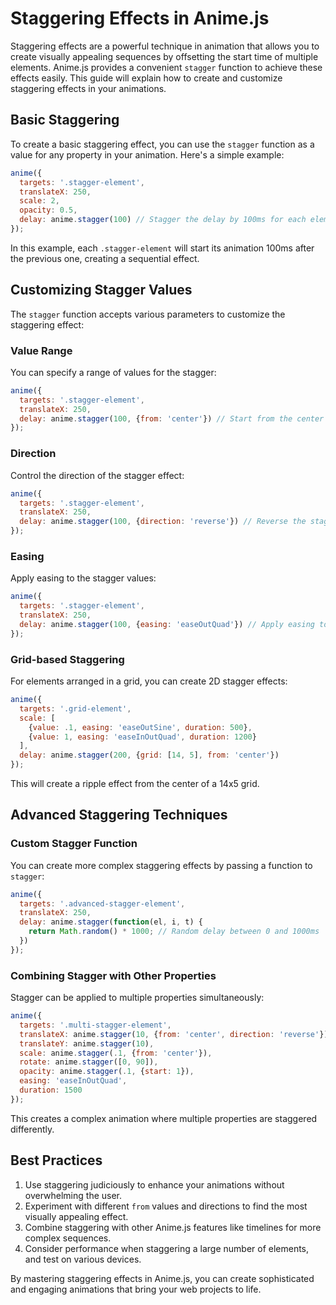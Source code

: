 # Staggering Effects in Anime.js

Staggering effects are a powerful technique in animation that allows you to create visually appealing sequences by offsetting the start time of multiple elements. Anime.js provides a convenient `stagger` function to achieve these effects easily. This guide will explain how to create and customize staggering effects in your animations.

## Basic Staggering

To create a basic staggering effect, you can use the `stagger` function as a value for any property in your animation. Here's a simple example:

```javascript
anime({
  targets: '.stagger-element',
  translateX: 250,
  scale: 2,
  opacity: 0.5,
  delay: anime.stagger(100) // Stagger the delay by 100ms for each element
});
```

In this example, each `.stagger-element` will start its animation 100ms after the previous one, creating a sequential effect.

## Customizing Stagger Values

The `stagger` function accepts various parameters to customize the staggering effect:

### Value Range

You can specify a range of values for the stagger:

```javascript
anime({
  targets: '.stagger-element',
  translateX: 250,
  delay: anime.stagger(100, {from: 'center'}) // Start from the center element
});
```

### Direction

Control the direction of the stagger effect:

```javascript
anime({
  targets: '.stagger-element',
  translateX: 250,
  delay: anime.stagger(100, {direction: 'reverse'}) // Reverse the stagger order
});
```

### Easing

Apply easing to the stagger values:

```javascript
anime({
  targets: '.stagger-element',
  translateX: 250,
  delay: anime.stagger(100, {easing: 'easeOutQuad'}) // Apply easing to the stagger
});
```

### Grid-based Staggering

For elements arranged in a grid, you can create 2D stagger effects:

```javascript
anime({
  targets: '.grid-element',
  scale: [
    {value: .1, easing: 'easeOutSine', duration: 500},
    {value: 1, easing: 'easeInOutQuad', duration: 1200}
  ],
  delay: anime.stagger(200, {grid: [14, 5], from: 'center'})
});
```

This will create a ripple effect from the center of a 14x5 grid.

## Advanced Staggering Techniques

### Custom Stagger Function

You can create more complex staggering effects by passing a function to `stagger`:

```javascript
anime({
  targets: '.advanced-stagger-element',
  translateX: 250,
  delay: anime.stagger(function(el, i, t) {
    return Math.random() * 1000; // Random delay between 0 and 1000ms
  })
});
```

### Combining Stagger with Other Properties

Stagger can be applied to multiple properties simultaneously:

```javascript
anime({
  targets: '.multi-stagger-element',
  translateX: anime.stagger(10, {from: 'center', direction: 'reverse'}),
  translateY: anime.stagger(10),
  scale: anime.stagger(.1, {from: 'center'}),
  rotate: anime.stagger([0, 90]),
  opacity: anime.stagger(.1, {start: 1}),
  easing: 'easeInOutQuad',
  duration: 1500
});
```

This creates a complex animation where multiple properties are staggered differently.

## Best Practices

1. Use staggering judiciously to enhance your animations without overwhelming the user.
2. Experiment with different `from` values and directions to find the most visually appealing effect.
3. Combine staggering with other Anime.js features like timelines for more complex sequences.
4. Consider performance when staggering a large number of elements, and test on various devices.

By mastering staggering effects in Anime.js, you can create sophisticated and engaging animations that bring your web projects to life.
